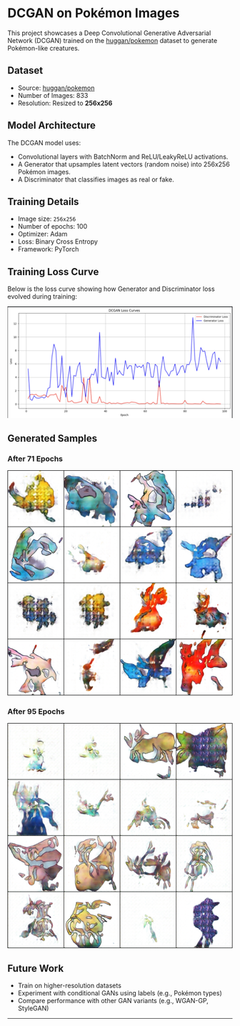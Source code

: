 # DCGAN on Pokémon Images

This project showcases a Deep Convolutional Generative Adversarial Network (DCGAN) trained on the [huggan/pokemon](https://huggingface.co/datasets/huggan/pokemon) dataset to generate Pokémon-like creatures.

##  Dataset
- Source: [huggan/pokemon](https://huggingface.co/datasets/huggan/pokemon)
- Number of Images: 833
- Resolution: Resized to **256x256**

##  Model Architecture
The DCGAN model uses:
- Convolutional layers with BatchNorm and ReLU/LeakyReLU activations.
- A Generator that upsamples latent vectors (random noise) into 256x256 Pokémon images.
- A Discriminator that classifies images as real or fake.

## Training Details
- Image size: `256x256`
- Number of epochs: 100
- Optimizer: Adam
- Loss: Binary Cross Entropy
- Framework: PyTorch

## Training Loss Curve

Below is the loss curve showing how Generator and Discriminator loss evolved during training:

![Loss Curve](DCGAN/loss.png)

## Generated Samples

### After 71 Epochs  
![Generated Epoch 71](DCGAN/generated_images/epoch_071.png)

### After 95 Epochs  
![Generated Epoch 95](DCGAN/generated_images/epoch_095.png)



## Future Work
- Train on higher-resolution datasets
- Experiment with conditional GANs using labels (e.g., Pokémon types)
- Compare performance with other GAN variants (e.g., WGAN-GP, StyleGAN)

---

